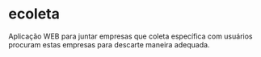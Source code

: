 # ecoleta
Aplicação WEB para juntar empresas que coleta específica com usuários procuram estas empresas para descarte maneira adequada.
